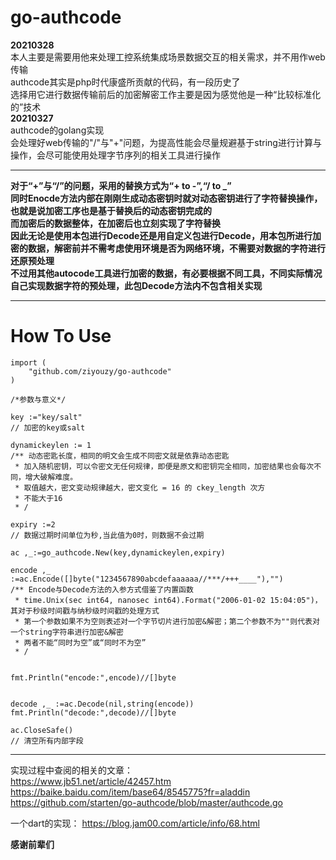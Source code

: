 # go-authcode
**20210328**  
本人主要是需要用他来处理工控系统集成场景数据交互的相关需求，并不用作web传输  
authcode其实是php时代康盛所贡献的代码，有一段历史了  
选择用它进行数据传输前后的加密解密工作主要是因为感觉他是一种“比较标准化的”技术  
**20210327**  
authcode的golang实现  
会处理好web传输的"/"与"+"问题，为提高性能会尽量规避基于string进行计算与操作，会尽可能使用处理字节序列的相关工具进行操作  
***
**对于“+”与“/”的问题，采用的替换方式为“+ to -”,“/ to _”**  
**同时Enocde方法内部在刚刚生成动态密钥时就对动态密钥进行了字符替换操作，也就是说加密工序也是基于替换后的动态密钥完成的**  
**而加密后的数据整体，在加密后也立刻实现了字符替换**  
**因此无论是使用本包进行Decode还是用自定义包进行Decode，用本包所进行加密的数据，解密前并不需考虑使用环境是否为网络环境，不需要对数据的字符进行还原预处理**  
**不过用其他autocode工具进行加密的数据，有必要根据不同工具，不同实际情况自己实现数据字符的预处理，此包Decode方法内不包含相关实现**  
***
# How To Use

    import (
        "github.com/ziyouzy/go-authcode"
    )
        
    /*参数与意义*/
    
    key :="key/salt"
    // 加密的key或salt
    
    dynamickeylen := 1
    /** 动态密匙长度，相同的明文会生成不同密文就是依靠动态密匙
     * 加入随机密钥，可以令密文无任何规律，即便是原文和密钥完全相同，加密结果也会每次不同，增大破解难度。
     * 取值越大，密文变动规律越大，密文变化 = 16 的 ckey_length 次方
     * 不能大于16
     * /
    
    expiry :=2
    // 数据过期时间单位为秒,当此值为0时，则数据不会过期 
    
    ac ,_:=go_authcode.New(key,dynamickeylen,expiry)
    
    encode ,_ :=ac.Encode([]byte("1234567890abcdefaaaaaa//***/+++____"),"")
    /** Encode与Decode方法的入参方式借鉴了内置函数
     * time.Unix(sec int64, nanosec int64).Format("2006-01-02 15:04:05")，其对于秒级时间戳与纳秒级时间戳的处理方式
     * 第一个参数如果不为空则表述对一个字节切片进行加密&解密；第二个参数不为""则代表对一个string字符串进行加密&解密
     * 两者不能“同时为空”或“同时不为空”  
     * /
    
    
    fmt.Println("encode:",encode)//[]byte


    decode ,_ :=ac.Decode(nil,string(encode))    
    fmt.Println("decode:",decode)//[]byte
    
    ac.CloseSafe()
    // 清空所有内部字段
***
实现过程中查阅的相关的文章：  
https://www.jb51.net/article/42457.htm  
https://baike.baidu.com/item/base64/8545775?fr=aladdin  
https://github.com/starten/go-authcode/blob/master/authcode.go  

一个dart的实现：
https://blog.jam00.com/article/info/68.html  

**感谢前辈们**

